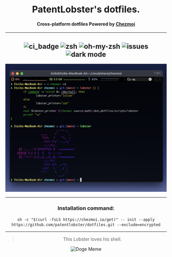 <center>

# PatentLobster's dotfiles.
#### Cross-platform dotfiles Powered by [Chezmoi](https://www.chezmoi.io/)

-----
![ci_badge](https://github.com/patentlobster/dotfiles/actions/workflows/ci.yaml/badge.svg)
![zsh](https://img.shields.io/badge/shell-zsh-informational?logo=gnu-bash)
![oh-my-zsh](https://img.shields.io/badge/oh--my--zsh-too%20many%20plugins-orange)
![issues](https://img.shields.io/badge/issues-works%20on%20my%20machine-green)
![dark mode](https://img.shields.io/badge/dark%20mode-forever-black)
-----

![screenshot](.github/screenshot.png)

----
### Installation command:

```
sh -c "$(curl -fsLS https://chezmoi.io/get)" -- init --apply https://github.com/patentlobster/dotfiles.git --exclude=encrypted
```
-----


> This Lobster loves his shell.

![Doge Meme](http://i.imgur.com/5N3IEq2.jpg)

</center>